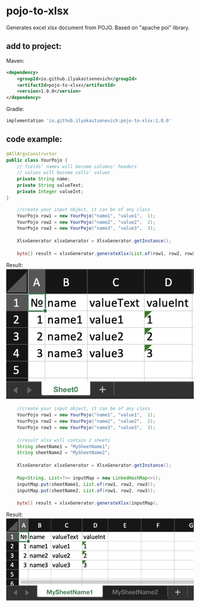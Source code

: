 # pojo-to-xlsx
Generates excel xlsx document from POJO. Based on "apache poi" library.

## add to project:

Maven:
```xml
<dependency>
    <groupId>io.github.ilyakastsenevich</groupId>
    <artifactId>pojo-to-xlsx</artifactId>
    <version>1.0.0</version>
</dependency>
```

Gradle:
```groovy
implementation 'io.github.ilyakastsenevich:pojo-to-xlsx:1.0.0'
```

## code example:
```java
@AllArgsConstructor
public class YourPojo {
    // fields' names will become columns' headers
    // values will become cells' values
    private String name;
    private String valueText;
    private Integer valueInt;
}
```
```java
    //create your input object, it can be of any class
    YourPojo row1 = new YourPojo("name1", "value1",  1);
    YourPojo row2 = new YourPojo("name2", "value2",  2);
    YourPojo row3 = new YourPojo("name3", "value3",  3);

    XlsxGenerator xlsxGenerator = XlsxGenerator.getInstance();

    byte[] result = xlsxGenerator.generateXlsx(List.of(row1, row2, row3));
```
Result:
![xlsx result screenshot](xlsx_result_example_1.png)

```java
    //create your input object, it can be of any class
    YourPojo row1 = new YourPojo("name1", "value1",  1);
    YourPojo row2 = new YourPojo("name2", "value2",  2);
    YourPojo row3 = new YourPojo("name3", "value3",  3);

    //result xlsx will contain 2 sheets
    String sheetName1 = "MySheetName1";
    String sheetName2 = "MySheetName2";

    XlsxGenerator xlsxGenerator = XlsxGenerator.getInstance();

    Map<String, List<?>> inputMap = new LinkedHashMap<>();
    inputMap.put(sheetName1, List.of(row1, row2, row3));
    inputMap.put(sheetName2, List.of(row1, row2, row3));

    byte[] result = xlsxGenerator.generateXlsx(inputMap);
```
Result:
![xlsx result screenshot2](xlsx_result_example_2.png)